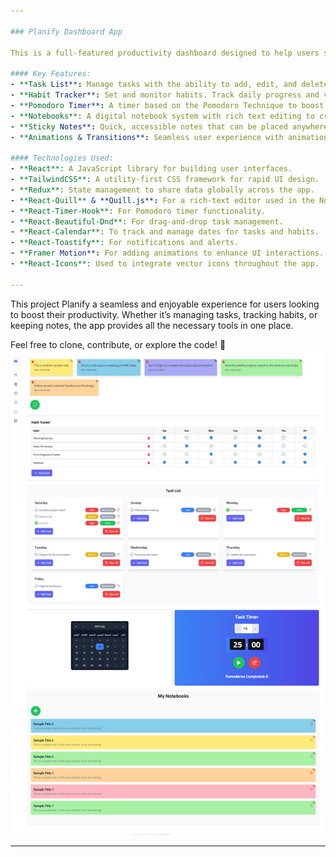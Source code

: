 ```yaml
---

### Planify Dashboard App

This is a full-featured productivity dashboard designed to help users stay organized and achieve their goals efficiently. The app includes a collection of essential productivity tools such as a **Task List**, **Habit Tracker**, **Pomodoro Timer**, and **Notebooks**. Each tool is tailored to assist in managing tasks, tracking habits, staying focused, and maintaining quick access to notes.

#### Key Features:
- **Task List**: Manage tasks with the ability to add, edit, and delete tasks. Prioritize and track progress.
- **Habit Tracker**: Set and monitor habits. Track daily progress and visualize your habit-building journey.
- **Pomodoro Timer**: A timer based on the Pomodoro Technique to boost productivity by breaking tasks into focused intervals followed by short breaks.
- **Notebooks**: A digital notebook system with rich text editing to create, edit, and organize notes. Color-coded for easy identification and access.
- **Sticky Notes**: Quick, accessible notes that can be placed anywhere on the dashboard for reminders and important points.
- **Animations & Transitions**: Seamless user experience with animations and transitions powered by **Framer Motion**.

#### Technologies Used:
- **React**: A JavaScript library for building user interfaces.
- **TailwindCSS**: A utility-first CSS framework for rapid UI design.
- **Redux**: State management to share data globally across the app.
- **React-Quill** & **Quill.js**: For a rich-text editor used in the Notebooks feature.
- **React-Timer-Hook**: For Pomodoro timer functionality.
- **React-Beautiful-Dnd**: For drag-and-drop task management.
- **React-Calendar**: To track and manage dates for tasks and habits.
- **React-Toastify**: For notifications and alerts.
- **Framer Motion**: For adding animations to enhance UI interactions.
- **React-Icons**: Used to integrate vector icons throughout the app.

---
```


This project Planify a seamless and enjoyable experience for users looking to boost their productivity. Whether it’s managing tasks, tracking habits, or keeping notes, the app provides all the necessary tools in one place.

Feel free to clone, contribute, or explore the code! 🚀
![Project Screenshot](public/screenshot.png)

--- 
